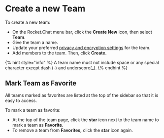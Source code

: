 # Create a new Team

To create a new team:

* On the Rocket.Chat menu bar, click the **Create New** icon, then select **Team**.
* Give the team a name.
* Update your preferred [privacy and encryption settings](https://docs.rocket.chat/use-rocket.chat/user-guides/rooms/teams#team-privacy-and-encryption) for the team.&#x20;
* Add members to the team. Then, click **Create.**

{% hint style="info" %}
&#x20;A team name must not include space or any special character except dash (-) and underscore(\_).
{% endhint %}

## **Mark Team as Favorite**

All teams marked as favorites are listed at the top of the sidebar so that it is easy to access.

To mark a team as favorite:&#x20;

* At the top of the team page, click the **star** icon next to the team name to mark a team as **Favorite**.
* To remove a team from **Favorites,** click the **star** icon again.

